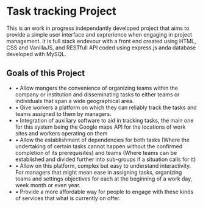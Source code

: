 <h1>Task tracking Project</h1>
<p>This is an work in progress independantly developed project that aims to provide a simple user interface and exprerience when engaging in project management. It is 
full stack endevour with a front end created using HTML, CSS and VanillaJS, and RESTfull API coded using express.js anda database developed with MySQL.</p>

<h2>Goals of this Project</h2>
<ul>
  <li>•	Allow mangers the convenience of organizing teams within the company or institution and disseminating tasks to either teams or individuals that span a wide geographical area.</li>
  <li>•	Give workers a platform on which they can reliably track the tasks and teams assigned to them by managers.</li>
  <li>•	Integration of auxiliary software to aid in tracking tasks, the main one for this system being the Google maps API for the locations of work sites and workers operating on them</li>
  <li>•	Allow the establishment of dependencies for both tasks (Where the undertaking of certain tasks cannot happen without the confirmed completion of its prerequisites) and teams (Where teams can be established and divided further into sub-groups if a situation calls for it)</li>
  <li>•	Allow on this platform, complex but easy to understand interactivity. For managers that might mean ease in assigning tasks, organizing teams and settings objectives for each at the beginning of a work day, week month or even year.</li>
  <li>•	Provide a more affordable way for people to engage with these kinds of services that what is currently on offer.</li>
</ul>
